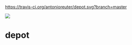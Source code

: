 https://travis-ci.org/antonioreuter/depot.svg?branch=master

<a href="https://codeclimate.com/github/antonioreuter/depot"><img src="https://codeclimate.com/github/antonioreuter/depot/badges/gpa.svg" /></a>



depot
=====
